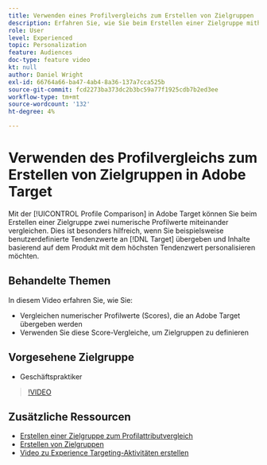 ```yaml
---
title: Verwenden eines Profilvergleichs zum Erstellen von Zielgruppen
description: Erfahren Sie, wie Sie beim Erstellen einer Zielgruppe mithilfe des Profilvergleichs zwei numerische Profilwerte miteinander vergleichen.
role: User
level: Experienced
topic: Personalization
feature: Audiences
doc-type: feature video
kt: null
author: Daniel Wright
exl-id: 66764a66-ba47-4ab4-8a36-137a7cca525b
source-git-commit: fcd2273ba373dc2b3bc59a77f1925cdb7b2ed3ee
workflow-type: tm+mt
source-wordcount: '132'
ht-degree: 4%

---
```


# Verwenden des Profilvergleichs zum Erstellen von Zielgruppen in Adobe Target

Mit der [!UICONTROL Profile Comparison] in Adobe Target können Sie beim Erstellen einer Zielgruppe zwei numerische Profilwerte miteinander vergleichen. Dies ist besonders hilfreich, wenn Sie beispielsweise benutzerdefinierte Tendenzwerte an [!DNL Target] übergeben und Inhalte basierend auf dem Produkt mit dem höchsten Tendenzwert personalisieren möchten.

## Behandelte Themen

In diesem Video erfahren Sie, wie Sie:

* Vergleichen numerischer Profilwerte (Scores), die an Adobe Target übergeben werden
* Verwenden Sie diese Score-Vergleiche, um Zielgruppen zu definieren

## Vorgesehene Zielgruppe

* Geschäftspraktiker

>[!VIDEO](https://video.tv.adobe.com/v/23218/?quality=12)

## Zusätzliche Ressourcen

* [Erstellen einer Zielgruppe zum Profilattributvergleich](https://experienceleague.adobe.com/docs/target/using/audiences/create-audiences/creating-a-profile-attribute-comparison-audience.html?lang=de)
* [Erstellen von Zielgruppen](https://experienceleague.adobe.com/docs/target/using/audiences/create-audiences/create-audience.html?lang=de)
* [Video zu Experience Targeting-Aktivitäten erstellen](../activities/create-experience-targeting-activities.md)
